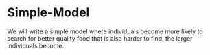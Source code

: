 # Simple-Model
We will write a simple model where individuals become more likely to search for better quality food that is also harder to find, the larger individuals become. 
